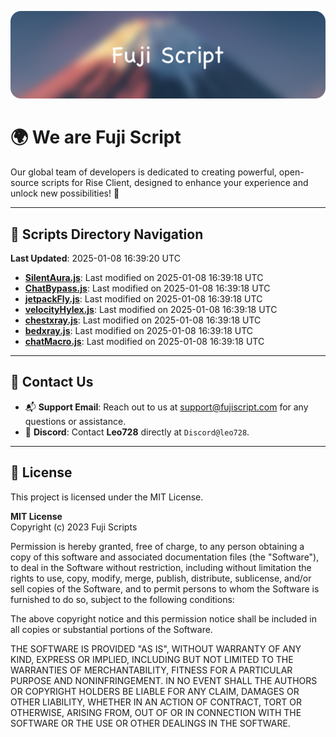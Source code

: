 ![Banner](.github/b.webp)

# 🌍 **We are Fuji Script**

Our global team of developers is dedicated to creating powerful, open-source scripts for Rise Client, designed to enhance your experience and unlock new possibilities! 🌟

---
<!-- SCRIPTS_NAVIGATION_START -->
## 📂 **Scripts Directory Navigation**

**Last Updated**: 2025-01-08 16:39:20 UTC

- **[SilentAura.js](scripts/SilentAura.js)**: Last modified on 2025-01-08 16:39:18 UTC
- **[ChatBypass.js](scripts/ChatBypass.js)**: Last modified on 2025-01-08 16:39:18 UTC
- **[jetpackFly.js](scripts/jetpackFly.js)**: Last modified on 2025-01-08 16:39:18 UTC
- **[velocityHylex.js](scripts/velocityHylex.js)**: Last modified on 2025-01-08 16:39:18 UTC
- **[chestxray.js](scripts/chestxray.js)**: Last modified on 2025-01-08 16:39:18 UTC
- **[bedxray.js](scripts/bedxray.js)**: Last modified on 2025-01-08 16:39:18 UTC
- **[chatMacro.js](scripts/chatMacro.js)**: Last modified on 2025-01-08 16:39:18 UTC

<!-- SCRIPTS_NAVIGATION_END -->

---

## 💬 **Contact Us**  
- 📬 **Support Email**: Reach out to us at [support@fujiscript.com](mailto:support@fujiscript.com) for any questions or assistance.  
- 💬 **Discord**: Contact **Leo728** directly at `Discord@leo728`.

---

## 📜 **License**

This project is licensed under the MIT License.  

**MIT License**  
Copyright (c) 2023 Fuji Scripts  

Permission is hereby granted, free of charge, to any person obtaining a copy of this software and associated documentation files (the "Software"), to deal in the Software without restriction, including without limitation the rights to use, copy, modify, merge, publish, distribute, sublicense, and/or sell copies of the Software, and to permit persons to whom the Software is furnished to do so, subject to the following conditions:  

The above copyright notice and this permission notice shall be included in all copies or substantial portions of the Software.  

THE SOFTWARE IS PROVIDED "AS IS", WITHOUT WARRANTY OF ANY KIND, EXPRESS OR IMPLIED, INCLUDING BUT NOT LIMITED TO THE WARRANTIES OF MERCHANTABILITY, FITNESS FOR A PARTICULAR PURPOSE AND NONINFRINGEMENT. IN NO EVENT SHALL THE AUTHORS OR COPYRIGHT HOLDERS BE LIABLE FOR ANY CLAIM, DAMAGES OR OTHER LIABILITY, WHETHER IN AN ACTION OF CONTRACT, TORT OR OTHERWISE, ARISING FROM, OUT OF OR IN CONNECTION WITH THE SOFTWARE OR THE USE OR OTHER DEALINGS IN THE SOFTWARE.  

